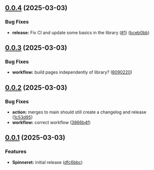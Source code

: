 ## [0.0.4](https://github.com/brekk/spinneret/compare/v0.0.3...v0.0.4) (2025-03-03)


### Bug Fixes

* **release:** Fix CI and update some basics in the library ([#1](https://github.com/brekk/spinneret/issues/1)) ([bceb0bb](https://github.com/brekk/spinneret/commit/bceb0bbfa0e4de8a0e1fb51066b1bbc99b21bc4d))

## [0.0.3](https://github.com/brekk/spinneret/compare/v0.0.2...v0.0.3) (2025-03-03)


### Bug Fixes

* **workflow:** build pages independently of library? ([8090220](https://github.com/brekk/spinneret/commit/80902200a59d87c4fbe9f6ff689565d1259a0d78))

## [0.0.2](https://github.com/brekk/spinneret/compare/v0.0.1...v0.0.2) (2025-03-03)


### Bug Fixes

* **action:** merges to main should still create a changelog and release ([1c53d95](https://github.com/brekk/spinneret/commit/1c53d95fa8f6419efc4198cde003c469df95a626))
* **workflow:** correct workflow ([3866b4f](https://github.com/brekk/spinneret/commit/3866b4f1290b08dd4ec1282b0533fa3ddb8185d1))

## [0.0.1](https://github.com/brekk/spinneret/compare/dfc6bbc6da9b12182841b175d717109a418c4c26...v0.0.1) (2025-03-03)


### Features

* **Spinneret:** initial release ([dfc6bbc](https://github.com/brekk/spinneret/commit/dfc6bbc6da9b12182841b175d717109a418c4c26))

